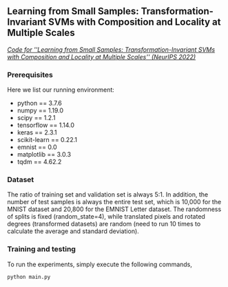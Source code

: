 ## **Learning from Small Samples: Transformation-Invariant SVMs with Composition and Locality at Multiple Scales**
[*Code for ''Learning from Small Samples: Transformation-Invariant SVMs with Composition and Locality at Multiple Scales'' (NeurIPS 2022)*](https://arxiv.org/abs/2109.12784)


### Prerequisites
Here we list our running environment:
- python == 3.7.6
- numpy == 1.19.0
- scipy == 1.2.1
- tensorflow == 1.14.0
- keras == 2.3.1
- scikit-learn == 0.22.1
- emnist == 0.0
- matplotlib == 3.0.3
- tqdm == 4.62.2


### Dataset
The ratio of training set and validation set is always 5:1. 
In addition, the number of test samples is always the entire test set, which is 10,000 for the MNIST dataset and 20,800 for the EMNIST Letter dataset.
The randomness of splits is fixed (random_state=4), while translated pixels and rotated degrees (transformed datasets) are random (need to run 10 times to calculate the average and standard deviation).


### Training and testing
To run the experiments, simply execute the following commands, 
```
python main.py
```

